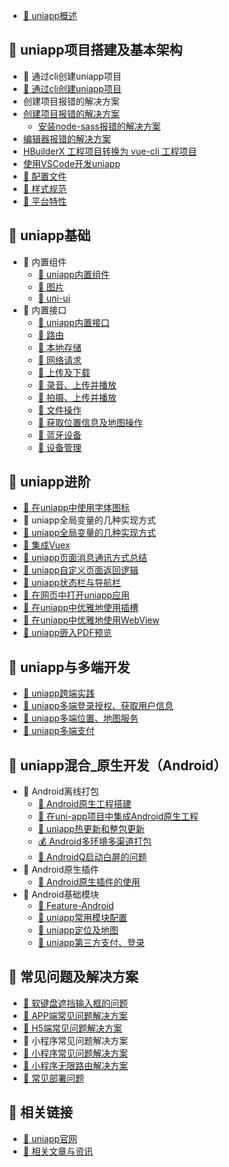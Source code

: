  * [📃 uniapp概述](%F0%9F%93%83%20uniapp%E6%A6%82%E8%BF%B0.md)

## 📂 uniapp项目搭建及基本架构

* 📃 通过cli创建uniapp项目
 * [📃 通过cli创建uniapp项目](%F0%9F%93%82%20uniapp%E9%A1%B9%E7%9B%AE%E6%90%AD%E5%BB%BA%E5%8F%8A%E5%9F%BA%E6%9C%AC%E6%9E%B6%E6%9E%84//%F0%9F%93%83%20%E9%80%9A%E8%BF%87cli%E5%88%9B%E5%BB%BAuniapp%E9%A1%B9%E7%9B%AE.md)
  * 创建项目报错的解决方案
  * [创建项目报错的解决方案](%F0%9F%93%82%20uniapp%E9%A1%B9%E7%9B%AE%E6%90%AD%E5%BB%BA%E5%8F%8A%E5%9F%BA%E6%9C%AC%E6%9E%B6%E6%9E%84/%F0%9F%93%83%20%E9%80%9A%E8%BF%87cli%E5%88%9B%E5%BB%BAuniapp%E9%A1%B9%E7%9B%AE/%E5%88%9B%E5%BB%BA%E9%A1%B9%E7%9B%AE%E6%8A%A5%E9%94%99%E7%9A%84%E8%A7%A3%E5%86%B3%E6%96%B9%E6%A1%88.md)
    * [安装node-sass报错的解决方案](%F0%9F%93%82%20uniapp%E9%A1%B9%E7%9B%AE%E6%90%AD%E5%BB%BA%E5%8F%8A%E5%9F%BA%E6%9C%AC%E6%9E%B6%E6%9E%84/%F0%9F%93%83%20%E9%80%9A%E8%BF%87cli%E5%88%9B%E5%BB%BAuniapp%E9%A1%B9%E7%9B%AE/%E5%88%9B%E5%BB%BA%E9%A1%B9%E7%9B%AE%E6%8A%A5%E9%94%99%E7%9A%84%E8%A7%A3%E5%86%B3%E6%96%B9%E6%A1%88/%E5%AE%89%E8%A3%85node-sass%E6%8A%A5%E9%94%99%E7%9A%84%E8%A7%A3%E5%86%B3%E6%96%B9%E6%A1%88.md)
  * [编辑器报错的解决方案](%F0%9F%93%82%20uniapp%E9%A1%B9%E7%9B%AE%E6%90%AD%E5%BB%BA%E5%8F%8A%E5%9F%BA%E6%9C%AC%E6%9E%B6%E6%9E%84/%F0%9F%93%83%20%E9%80%9A%E8%BF%87cli%E5%88%9B%E5%BB%BAuniapp%E9%A1%B9%E7%9B%AE/%E7%BC%96%E8%BE%91%E5%99%A8%E6%8A%A5%E9%94%99%E7%9A%84%E8%A7%A3%E5%86%B3%E6%96%B9%E6%A1%88.md)
  * [HBuilderX 工程项目转换为 vue-cli 工程项目](%F0%9F%93%82%20uniapp%E9%A1%B9%E7%9B%AE%E6%90%AD%E5%BB%BA%E5%8F%8A%E5%9F%BA%E6%9C%AC%E6%9E%B6%E6%9E%84/%F0%9F%93%83%20%E9%80%9A%E8%BF%87cli%E5%88%9B%E5%BB%BAuniapp%E9%A1%B9%E7%9B%AE/HBuilderX%20%E5%B7%A5%E7%A8%8B%E9%A1%B9%E7%9B%AE%E8%BD%AC%E6%8D%A2%E4%B8%BA%20vue-cli%20%E5%B7%A5%E7%A8%8B%E9%A1%B9%E7%9B%AE.md)
  * [使用VSCode开发uniapp](%F0%9F%93%82%20uniapp%E9%A1%B9%E7%9B%AE%E6%90%AD%E5%BB%BA%E5%8F%8A%E5%9F%BA%E6%9C%AC%E6%9E%B6%E6%9E%84/%F0%9F%93%83%20%E9%80%9A%E8%BF%87cli%E5%88%9B%E5%BB%BAuniapp%E9%A1%B9%E7%9B%AE/%E4%BD%BF%E7%94%A8VSCode%E5%BC%80%E5%8F%91uniapp.md)
 * [📃 配置文件](%F0%9F%93%82%20uniapp%E9%A1%B9%E7%9B%AE%E6%90%AD%E5%BB%BA%E5%8F%8A%E5%9F%BA%E6%9C%AC%E6%9E%B6%E6%9E%84//%F0%9F%93%83%20%E9%85%8D%E7%BD%AE%E6%96%87%E4%BB%B6.md)
 * [📃 样式规范](%F0%9F%93%82%20uniapp%E9%A1%B9%E7%9B%AE%E6%90%AD%E5%BB%BA%E5%8F%8A%E5%9F%BA%E6%9C%AC%E6%9E%B6%E6%9E%84//%F0%9F%93%83%20%E6%A0%B7%E5%BC%8F%E8%A7%84%E8%8C%83.md)
 * [📃 平台特性](%F0%9F%93%82%20uniapp%E9%A1%B9%E7%9B%AE%E6%90%AD%E5%BB%BA%E5%8F%8A%E5%9F%BA%E6%9C%AC%E6%9E%B6%E6%9E%84//%F0%9F%93%83%20%E5%B9%B3%E5%8F%B0%E7%89%B9%E6%80%A7.md)
## 📂 uniapp基础
* 📂 内置组件
  * [📃 uniapp内置组件](%F0%9F%93%82%20uniapp%E5%9F%BA%E7%A1%80/%F0%9F%93%82%20%E5%86%85%E7%BD%AE%E7%BB%84%E4%BB%B6/%F0%9F%93%83%20uniapp%E5%86%85%E7%BD%AE%E7%BB%84%E4%BB%B6.md)
  * [📃 图片](%F0%9F%93%82%20uniapp%E5%9F%BA%E7%A1%80/%F0%9F%93%82%20%E5%86%85%E7%BD%AE%E7%BB%84%E4%BB%B6/%F0%9F%93%83%20%E5%9B%BE%E7%89%87.md)
  * [📃 uni-ui](%F0%9F%93%82%20uniapp%E5%9F%BA%E7%A1%80/%F0%9F%93%82%20%E5%86%85%E7%BD%AE%E7%BB%84%E4%BB%B6/%F0%9F%93%83%20uni-ui.md)
* 📂 内置接口
  * [📃 uniapp内置接口](%F0%9F%93%82%20uniapp%E5%9F%BA%E7%A1%80/%F0%9F%93%82%20%E5%86%85%E7%BD%AE%E6%8E%A5%E5%8F%A3/%F0%9F%93%83%20uniapp%E5%86%85%E7%BD%AE%E6%8E%A5%E5%8F%A3.md)
  * [📃 路由](%F0%9F%93%82%20uniapp%E5%9F%BA%E7%A1%80/%F0%9F%93%82%20%E5%86%85%E7%BD%AE%E6%8E%A5%E5%8F%A3/%F0%9F%93%83%20%E8%B7%AF%E7%94%B1.md)
  * [📃 本地存储](%F0%9F%93%82%20uniapp%E5%9F%BA%E7%A1%80/%F0%9F%93%82%20%E5%86%85%E7%BD%AE%E6%8E%A5%E5%8F%A3/%F0%9F%93%83%20%E6%9C%AC%E5%9C%B0%E5%AD%98%E5%82%A8.md)
  * [📃 网络请求](%F0%9F%93%82%20uniapp%E5%9F%BA%E7%A1%80/%F0%9F%93%82%20%E5%86%85%E7%BD%AE%E6%8E%A5%E5%8F%A3/%F0%9F%93%83%20%E7%BD%91%E7%BB%9C%E8%AF%B7%E6%B1%82.md)
  * [📃 上传及下载](%F0%9F%93%82%20uniapp%E5%9F%BA%E7%A1%80/%F0%9F%93%82%20%E5%86%85%E7%BD%AE%E6%8E%A5%E5%8F%A3/%F0%9F%93%83%20%E4%B8%8A%E4%BC%A0%E5%8F%8A%E4%B8%8B%E8%BD%BD.md)
  * [📃 录音、上传并播放](%F0%9F%93%82%20uniapp%E5%9F%BA%E7%A1%80/%F0%9F%93%82%20%E5%86%85%E7%BD%AE%E6%8E%A5%E5%8F%A3/%F0%9F%93%83%20%E5%BD%95%E9%9F%B3%E3%80%81%E4%B8%8A%E4%BC%A0%E5%B9%B6%E6%92%AD%E6%94%BE.md)
  * [📃 拍摄、上传并播放](%F0%9F%93%82%20uniapp%E5%9F%BA%E7%A1%80/%F0%9F%93%82%20%E5%86%85%E7%BD%AE%E6%8E%A5%E5%8F%A3/%F0%9F%93%83%20%E6%8B%8D%E6%91%84%E3%80%81%E4%B8%8A%E4%BC%A0%E5%B9%B6%E6%92%AD%E6%94%BE.md)
  * [📃 文件操作](%F0%9F%93%82%20uniapp%E5%9F%BA%E7%A1%80/%F0%9F%93%82%20%E5%86%85%E7%BD%AE%E6%8E%A5%E5%8F%A3/%F0%9F%93%83%20%E6%96%87%E4%BB%B6%E6%93%8D%E4%BD%9C.md)
  * [📃 获取位置信息及地图操作](%F0%9F%93%82%20uniapp%E5%9F%BA%E7%A1%80/%F0%9F%93%82%20%E5%86%85%E7%BD%AE%E6%8E%A5%E5%8F%A3/%F0%9F%93%83%20%E8%8E%B7%E5%8F%96%E4%BD%8D%E7%BD%AE%E4%BF%A1%E6%81%AF%E5%8F%8A%E5%9C%B0%E5%9B%BE%E6%93%8D%E4%BD%9C.md)
  * [📃 蓝牙设备](%F0%9F%93%82%20uniapp%E5%9F%BA%E7%A1%80/%F0%9F%93%82%20%E5%86%85%E7%BD%AE%E6%8E%A5%E5%8F%A3/%F0%9F%93%83%20%E8%93%9D%E7%89%99%E8%AE%BE%E5%A4%87.md)
  * [📃 设备管理](%F0%9F%93%82%20uniapp%E5%9F%BA%E7%A1%80/%F0%9F%93%82%20%E5%86%85%E7%BD%AE%E6%8E%A5%E5%8F%A3/%F0%9F%93%83%20%E8%AE%BE%E5%A4%87%E7%AE%A1%E7%90%86.md)
## 📂 uniapp进阶
 * [📃 在uniapp中使用字体图标](%F0%9F%93%82%20uniapp%E8%BF%9B%E9%98%B6//%F0%9F%93%83%20%E5%9C%A8uniapp%E4%B8%AD%E4%BD%BF%E7%94%A8%E5%AD%97%E4%BD%93%E5%9B%BE%E6%A0%87.md)
* 📃 uniapp全局变量的几种实现方式
 * [📃 uniapp全局变量的几种实现方式](%F0%9F%93%82%20uniapp%E8%BF%9B%E9%98%B6//%F0%9F%93%83%20uniapp%E5%85%A8%E5%B1%80%E5%8F%98%E9%87%8F%E7%9A%84%E5%87%A0%E7%A7%8D%E5%AE%9E%E7%8E%B0%E6%96%B9%E5%BC%8F.md)
  * [📃 集成Vuex](%F0%9F%93%82%20uniapp%E8%BF%9B%E9%98%B6/%F0%9F%93%83%20uniapp%E5%85%A8%E5%B1%80%E5%8F%98%E9%87%8F%E7%9A%84%E5%87%A0%E7%A7%8D%E5%AE%9E%E7%8E%B0%E6%96%B9%E5%BC%8F/%F0%9F%93%83%20%E9%9B%86%E6%88%90Vuex.md)
 * [📃 uniapp页面消息通讯方式总结](%F0%9F%93%82%20uniapp%E8%BF%9B%E9%98%B6//%F0%9F%93%83%20uniapp%E9%A1%B5%E9%9D%A2%E6%B6%88%E6%81%AF%E9%80%9A%E8%AE%AF%E6%96%B9%E5%BC%8F%E6%80%BB%E7%BB%93.md)
 * [📃 uniapp自定义页面返回逻辑](%F0%9F%93%82%20uniapp%E8%BF%9B%E9%98%B6//%F0%9F%93%83%20uniapp%E8%87%AA%E5%AE%9A%E4%B9%89%E9%A1%B5%E9%9D%A2%E8%BF%94%E5%9B%9E%E9%80%BB%E8%BE%91.md)
 * [📃 uniapp状态栏与导航栏](%F0%9F%93%82%20uniapp%E8%BF%9B%E9%98%B6//%F0%9F%93%83%20uniapp%E7%8A%B6%E6%80%81%E6%A0%8F%E4%B8%8E%E5%AF%BC%E8%88%AA%E6%A0%8F.md)
 * [📃 在网页中打开uniapp应用](%F0%9F%93%82%20uniapp%E8%BF%9B%E9%98%B6//%F0%9F%93%83%20%E5%9C%A8%E7%BD%91%E9%A1%B5%E4%B8%AD%E6%89%93%E5%BC%80uniapp%E5%BA%94%E7%94%A8.md)
 * [📃 在uniapp中优雅地使用插槽](%F0%9F%93%82%20uniapp%E8%BF%9B%E9%98%B6//%F0%9F%93%83%20%E5%9C%A8uniapp%E4%B8%AD%E4%BC%98%E9%9B%85%E5%9C%B0%E4%BD%BF%E7%94%A8%E6%8F%92%E6%A7%BD.md)
 * [📃 在uniapp中优雅地使用WebView](%F0%9F%93%82%20uniapp%E8%BF%9B%E9%98%B6//%F0%9F%93%83%20%E5%9C%A8uniapp%E4%B8%AD%E4%BC%98%E9%9B%85%E5%9C%B0%E4%BD%BF%E7%94%A8WebView.md)
 * [📃 uniapp嵌入PDF预览](%F0%9F%93%82%20uniapp%E8%BF%9B%E9%98%B6//%F0%9F%93%83%20uniapp%E5%B5%8C%E5%85%A5PDF%E9%A2%84%E8%A7%88.md)
## 📂 uniapp与多端开发
 * [📃 uniapp跨端实践](%F0%9F%93%82%20uniapp%E4%B8%8E%E5%A4%9A%E7%AB%AF%E5%BC%80%E5%8F%91//%F0%9F%93%83%20uniapp%E8%B7%A8%E7%AB%AF%E5%AE%9E%E8%B7%B5.md)
 * [📃 uniapp多端登录授权、获取用户信息](%F0%9F%93%82%20uniapp%E4%B8%8E%E5%A4%9A%E7%AB%AF%E5%BC%80%E5%8F%91//%F0%9F%93%83%20uniapp%E5%A4%9A%E7%AB%AF%E7%99%BB%E5%BD%95%E6%8E%88%E6%9D%83%E3%80%81%E8%8E%B7%E5%8F%96%E7%94%A8%E6%88%B7%E4%BF%A1%E6%81%AF.md)
 * [📃 uniapp多端位置、地图服务](%F0%9F%93%82%20uniapp%E4%B8%8E%E5%A4%9A%E7%AB%AF%E5%BC%80%E5%8F%91//%F0%9F%93%83%20uniapp%E5%A4%9A%E7%AB%AF%E4%BD%8D%E7%BD%AE%E3%80%81%E5%9C%B0%E5%9B%BE%E6%9C%8D%E5%8A%A1.md)
 * [📃 uniapp多端支付](%F0%9F%93%82%20uniapp%E4%B8%8E%E5%A4%9A%E7%AB%AF%E5%BC%80%E5%8F%91//%F0%9F%93%83%20uniapp%E5%A4%9A%E7%AB%AF%E6%94%AF%E4%BB%98.md)
## 📂 uniapp混合_原生开发（Android）
* 📂 Android离线打包
  * [📃 Android原生工程搭建](%F0%9F%93%82%20uniapp%E6%B7%B7%E5%90%88_%E5%8E%9F%E7%94%9F%E5%BC%80%E5%8F%91%EF%BC%88Android%EF%BC%89/%F0%9F%93%82%20Android%E7%A6%BB%E7%BA%BF%E6%89%93%E5%8C%85/%F0%9F%93%83%20Android%E5%8E%9F%E7%94%9F%E5%B7%A5%E7%A8%8B%E6%90%AD%E5%BB%BA.md)
  * [📃 在uni-app项目中集成Android原生工程](%F0%9F%93%82%20uniapp%E6%B7%B7%E5%90%88_%E5%8E%9F%E7%94%9F%E5%BC%80%E5%8F%91%EF%BC%88Android%EF%BC%89/%F0%9F%93%82%20Android%E7%A6%BB%E7%BA%BF%E6%89%93%E5%8C%85/%F0%9F%93%83%20%E5%9C%A8uni-app%E9%A1%B9%E7%9B%AE%E4%B8%AD%E9%9B%86%E6%88%90Android%E5%8E%9F%E7%94%9F%E5%B7%A5%E7%A8%8B.md)
  * [📃 uniapp热更新和整包更新](%F0%9F%93%82%20uniapp%E6%B7%B7%E5%90%88_%E5%8E%9F%E7%94%9F%E5%BC%80%E5%8F%91%EF%BC%88Android%EF%BC%89/%F0%9F%93%82%20Android%E7%A6%BB%E7%BA%BF%E6%89%93%E5%8C%85/%F0%9F%93%83%20uniapp%E7%83%AD%E6%9B%B4%E6%96%B0%E5%92%8C%E6%95%B4%E5%8C%85%E6%9B%B4%E6%96%B0.md)
  * [💰 Android多环境多渠道打包](%F0%9F%93%82%20uniapp%E6%B7%B7%E5%90%88_%E5%8E%9F%E7%94%9F%E5%BC%80%E5%8F%91%EF%BC%88Android%EF%BC%89/%F0%9F%93%82%20Android%E7%A6%BB%E7%BA%BF%E6%89%93%E5%8C%85/%F0%9F%92%B0%20Android%E5%A4%9A%E7%8E%AF%E5%A2%83%E5%A4%9A%E6%B8%A0%E9%81%93%E6%89%93%E5%8C%85.md)
  * [📃 AndroidQ启动白屏的问题](%F0%9F%93%82%20uniapp%E6%B7%B7%E5%90%88_%E5%8E%9F%E7%94%9F%E5%BC%80%E5%8F%91%EF%BC%88Android%EF%BC%89/%F0%9F%93%82%20Android%E7%A6%BB%E7%BA%BF%E6%89%93%E5%8C%85/%F0%9F%93%83%20AndroidQ%E5%90%AF%E5%8A%A8%E7%99%BD%E5%B1%8F%E7%9A%84%E9%97%AE%E9%A2%98.md)
* 📂 Android原生插件
  * [📃 Android原生插件的使用](%F0%9F%93%82%20uniapp%E6%B7%B7%E5%90%88_%E5%8E%9F%E7%94%9F%E5%BC%80%E5%8F%91%EF%BC%88Android%EF%BC%89/%F0%9F%93%82%20Android%E5%8E%9F%E7%94%9F%E6%8F%92%E4%BB%B6/%F0%9F%93%83%20Android%E5%8E%9F%E7%94%9F%E6%8F%92%E4%BB%B6%E7%9A%84%E4%BD%BF%E7%94%A8.md)
* 📂 Android基础模块
  * [🎈 Feature-Android](%F0%9F%93%82%20uniapp%E6%B7%B7%E5%90%88_%E5%8E%9F%E7%94%9F%E5%BC%80%E5%8F%91%EF%BC%88Android%EF%BC%89/%F0%9F%93%82%20Android%E5%9F%BA%E7%A1%80%E6%A8%A1%E5%9D%97/%F0%9F%8E%88%20Feature-Android.md)
  * [📃 uniapp常用模块配置](%F0%9F%93%82%20uniapp%E6%B7%B7%E5%90%88_%E5%8E%9F%E7%94%9F%E5%BC%80%E5%8F%91%EF%BC%88Android%EF%BC%89/%F0%9F%93%82%20Android%E5%9F%BA%E7%A1%80%E6%A8%A1%E5%9D%97/%F0%9F%93%83%20uniapp%E5%B8%B8%E7%94%A8%E6%A8%A1%E5%9D%97%E9%85%8D%E7%BD%AE.md)
  * [📃 uniapp定位及地图](%F0%9F%93%82%20uniapp%E6%B7%B7%E5%90%88_%E5%8E%9F%E7%94%9F%E5%BC%80%E5%8F%91%EF%BC%88Android%EF%BC%89/%F0%9F%93%82%20Android%E5%9F%BA%E7%A1%80%E6%A8%A1%E5%9D%97/%F0%9F%93%83%20uniapp%E5%AE%9A%E4%BD%8D%E5%8F%8A%E5%9C%B0%E5%9B%BE.md)
  * [📃 uniapp第三方支付、登录](%F0%9F%93%82%20uniapp%E6%B7%B7%E5%90%88_%E5%8E%9F%E7%94%9F%E5%BC%80%E5%8F%91%EF%BC%88Android%EF%BC%89/%F0%9F%93%82%20Android%E5%9F%BA%E7%A1%80%E6%A8%A1%E5%9D%97/%F0%9F%93%83%20uniapp%E7%AC%AC%E4%B8%89%E6%96%B9%E6%94%AF%E4%BB%98%E3%80%81%E7%99%BB%E5%BD%95.md)
## 📂 常见问题及解决方案
 * [📃 软键盘遮挡输入框的问题](%F0%9F%93%82%20%E5%B8%B8%E8%A7%81%E9%97%AE%E9%A2%98%E5%8F%8A%E8%A7%A3%E5%86%B3%E6%96%B9%E6%A1%88//%F0%9F%93%83%20%E8%BD%AF%E9%94%AE%E7%9B%98%E9%81%AE%E6%8C%A1%E8%BE%93%E5%85%A5%E6%A1%86%E7%9A%84%E9%97%AE%E9%A2%98.md)
 * [📃 APP端常见问题解决方案](%F0%9F%93%82%20%E5%B8%B8%E8%A7%81%E9%97%AE%E9%A2%98%E5%8F%8A%E8%A7%A3%E5%86%B3%E6%96%B9%E6%A1%88//%F0%9F%93%83%20APP%E7%AB%AF%E5%B8%B8%E8%A7%81%E9%97%AE%E9%A2%98%E8%A7%A3%E5%86%B3%E6%96%B9%E6%A1%88.md)
 * [📃 H5端常见问题解决方案](%F0%9F%93%82%20%E5%B8%B8%E8%A7%81%E9%97%AE%E9%A2%98%E5%8F%8A%E8%A7%A3%E5%86%B3%E6%96%B9%E6%A1%88//%F0%9F%93%83%20H5%E7%AB%AF%E5%B8%B8%E8%A7%81%E9%97%AE%E9%A2%98%E8%A7%A3%E5%86%B3%E6%96%B9%E6%A1%88.md)
* 📃 小程序常见问题解决方案
 * [📃 小程序常见问题解决方案](%F0%9F%93%82%20%E5%B8%B8%E8%A7%81%E9%97%AE%E9%A2%98%E5%8F%8A%E8%A7%A3%E5%86%B3%E6%96%B9%E6%A1%88//%F0%9F%93%83%20%E5%B0%8F%E7%A8%8B%E5%BA%8F%E5%B8%B8%E8%A7%81%E9%97%AE%E9%A2%98%E8%A7%A3%E5%86%B3%E6%96%B9%E6%A1%88.md)
  * [📃 小程序无限路由解决方案](%F0%9F%93%82%20%E5%B8%B8%E8%A7%81%E9%97%AE%E9%A2%98%E5%8F%8A%E8%A7%A3%E5%86%B3%E6%96%B9%E6%A1%88/%F0%9F%93%83%20%E5%B0%8F%E7%A8%8B%E5%BA%8F%E5%B8%B8%E8%A7%81%E9%97%AE%E9%A2%98%E8%A7%A3%E5%86%B3%E6%96%B9%E6%A1%88/%F0%9F%93%83%20%E5%B0%8F%E7%A8%8B%E5%BA%8F%E6%97%A0%E9%99%90%E8%B7%AF%E7%94%B1%E8%A7%A3%E5%86%B3%E6%96%B9%E6%A1%88.md)
  * [📃 常见部署问题](%F0%9F%93%82%20%E5%B8%B8%E8%A7%81%E9%97%AE%E9%A2%98%E5%8F%8A%E8%A7%A3%E5%86%B3%E6%96%B9%E6%A1%88/%F0%9F%93%83%20%E5%B0%8F%E7%A8%8B%E5%BA%8F%E5%B8%B8%E8%A7%81%E9%97%AE%E9%A2%98%E8%A7%A3%E5%86%B3%E6%96%B9%E6%A1%88/%F0%9F%93%83%20%E5%B8%B8%E8%A7%81%E9%83%A8%E7%BD%B2%E9%97%AE%E9%A2%98.md)
## 📂 相关链接
 * [🔗 uniapp官网](%F0%9F%93%82%20%E7%9B%B8%E5%85%B3%E9%93%BE%E6%8E%A5//%F0%9F%94%97%20uniapp%E5%AE%98%E7%BD%91.md)
 * [📃 相关文章与资讯](%F0%9F%93%83%20%E7%9B%B8%E5%85%B3%E6%96%87%E7%AB%A0%E4%B8%8E%E8%B5%84%E8%AE%AF.md)
